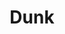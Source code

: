 ---
ee_id: '4381'
site: '1'
type: '2'
url: 2017-005-dunk
title: Dunk
year: '2017'
display_year: '2017'
medium: Mac mini running ray composer, kvant clubmax 800 laser projector
dims:
pitch:
ps:
live_url:
related:
youtube:
related_code:
imgs: dunk-2017-005-detail-database-ER-1179.jpg
subheading:
download:
add_credit:
add_credits:
commission:
layout: things-i-made
---